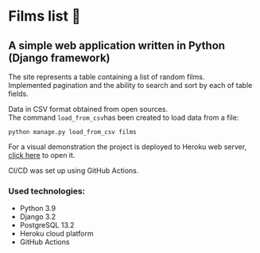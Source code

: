 # Films list :movie_camera:
## A simple web application written in Python (Django framework)

The site represents a table containing a list of random films.  
Implemented pagination and the ability to search and sort by each of table fields.

Data in CSV format obtained from open sources.  
The command `load_from_csv`has been created to load data from a file:
 
`python manage.py load_from_csv films`

For a visual demonstration the project is deployed to Heroku web server,
[click here](https://list-of-films-django.herokuapp.com/) to open it.

CI/CD was set up using GitHub Actions.

### Used technologies:
- Python 3.9
- Django 3.2
- PostgreSQL 13.2
- Heroku cloud platform
- GitHub Actions
